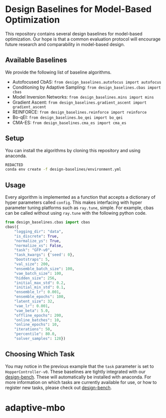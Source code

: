 # Design Baselines for Model-Based Optimization

This repository contains several design baselines for model-based optimization. Our hope is that a common evaluation protocol will encourage future research and comparability in model-based design.

## Available Baselines

We provide the following list of baseline algorithms.

* Autofocused CbAS: `from design_baselines.autofocus import autofocus`
* Conditioning by Adaptive Sampling: `from design_baselines.cbas import cbas`
* Model Inversion Networks: `from design_baselines.mins import mins`
* Gradient Ascent: `from design_baselines.gradient_ascent import gradient_ascent`
* REINFORCE: `from design_baselines.reinforce import reinforce`
* Bo-qEI: `from design_baselines.bo_qei import bo_qei`
* CMA-ES: `from design_baselines.cma_es import cma_es`

## Setup

You can install the algorithms by cloning this repository and using anaconda.

```bash
REDACTED
conda env create -f design-baselines/environment.yml
```

## Usage

Every algorithm is implemented as a function that accepts a dictionary of hyper parameters called `config`. This makes interfacing with hyper parameter tuning platforms such as `ray.tune`, simple. For example, cbas can be called without using `ray.tune` with the following python code. 

```python
from design_baselines.cbas import cbas
cbas({
    "logging_dir": "data",
    "is_discrete": True,
    "normalize_ys": True,
    "normalize_xs": False,
    "task": "GFP-v0",
    "task_kwargs": {'seed': 0},
    "bootstraps": 5,
    "val_size": 200,
    "ensemble_batch_size": 100,
    "vae_batch_size": 100,
    "hidden_size": 256,
    "initial_max_std": 0.2,
    "initial_min_std": 0.1,
    "ensemble_lr": 0.001,
    "ensemble_epochs": 100,
    "latent_size": 32,
    "vae_lr": 0.001,
    "vae_beta": 5.0,
    "offline_epochs": 200,
    "online_batches": 10,
    "online_epochs": 10,
    "iterations": 50,
    "percentile": 80.0,
    "solver_samples": 128})
```

## Choosing Which Task

You may notice in the previous example that the `task` parameter is set to `HopperController-v0`. These baselines are tightly integrated with our [design-bench](REDACTED). These will automatically be installed with anaconda. For more information on which tasks are currently available for use, or how to register new tasks, please check out [design-bench](REDACTED).
# adaptive-mbo
